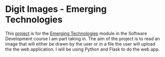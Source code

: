 # Digit Images - Emerging Technologies
This [project](https://emerging-technologies.github.io/problems/project.html) is for the [Emerging Technologies](https://emerging-technologies.github.io/) module in the Software Development course I am part taking in. The aim of the project is to read an image that will either be drawn by the user or in a file the user will upload the the web application. I will be using Python and Flask to do the web app.
